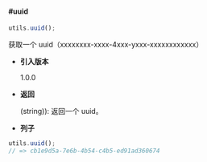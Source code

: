 #### #uuid

```javascript
utils.uuid();
```

获取一个 uuid（xxxxxxxx-xxxx-4xxx-yxxx-xxxxxxxxxxxx）

- **引入版本**

    1.0.0

- **返回**

    (string)): 返回一个 uuid。

- **列子**

```javascript
utils.uuid();
// => cb1e9d5a-7e6b-4b54-c4b5-ed91ad360674
```
